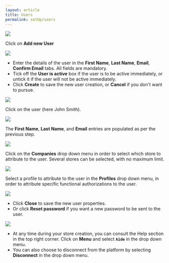 ```yaml
---
layout: article
title: Users
permalink: setUp/users
---
```

<img src="{{ site.baseurl }}/images/setUp/companyUsers/1.png"/>

Click on **Add new User**

<img src="{{ site.baseurl }}/images/setUp/companyUsers/2.png"/>

* Enter the details of the user in the **First Name**, **Last Name**, **Email**, **Confirm Email** tabs. All fields are mandatory. 
* Tick off the **User is active** box if the user is to be active immediately, or untick it if the user will not be active immediately. 
* Click **Create** to save the new user creation, or **Cancel** if you don't want to pursue. 

<img src="{{ site.baseurl }}/images/setUp/companyUsers/3.png"/>

Click on the user (here John Smith).

<img src="{{ site.baseurl }}/images/setUp/companyUsers/4.png"/>

The **First Name**, **Last Name**, and **Email** entries are populated as per the previous step.

<img src="{{ site.baseurl }}/images/setUp/companyUsers/5.png"/>

Click on the **Companies** drop down menu in order to select which store to attribute to the user. Several stores can be selected, with no maximum limit.

<img src="{{ site.baseurl }}/images/setUp/companyUsers/6.png"/>

Select a profile to attribute to the user in the **Profiles** drop down menu, in order to attribute specific functional authorizations to the user. 

<img src="{{ site.baseurl }}/images/setUp/companyUsers/7.png"/>

* Click **Close** to save the new user properties.
* Or click **Reset password** if you want a new password to be sent to the user.

<img src="{{ site.baseurl }}/images/setUp/companyUsers/8.png"/>

* At any time during your store creation, you can consult the Help section in the top right corner. Click on **Menu** and select **`Aide`** in the drop down menu. 
* You can also choose to disconnect from the platform by selecting **Disconnect** in the drop down menu.
